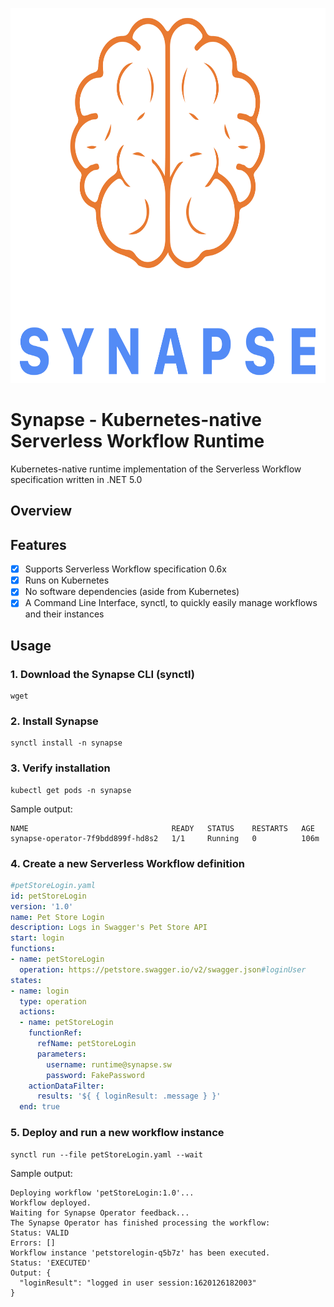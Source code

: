 <p align="center">
<img src="logos/synapse-color.png" height="600px" alt="Synapse Logo"/>
</p>

# Synapse - Kubernetes-native Serverless Workflow Runtime

Kubernetes-native runtime implementation of the Serverless Workflow specification
written in .NET 5.0

## Overview

## Features

- [x] Supports Serverless Workflow specification 0.6x
- [x] Runs on Kubernetes
- [x] No software dependencies (aside from Kubernetes)
- [x] A Command Line Interface, synctl, to quickly easily manage workflows and their instances

## Usage

### 1. Download the Synapse CLI (synctl)

```shell
wget 
```

### 2. Install Synapse

```shell
synctl install -n synapse
```

### 3. Verify installation

```shell
kubectl get pods -n synapse
```
Sample output:

```shell
NAME                                READY   STATUS    RESTARTS   AGE
synapse-operator-7f9bdd899f-hd8s2   1/1     Running   0          106m
```

### 4. Create a new Serverless Workflow definition

```yaml
#petStoreLogin.yaml
id: petStoreLogin
version: '1.0'
name: Pet Store Login
description: Logs in Swagger's Pet Store API
start: login
functions:
- name: petStoreLogin
  operation: https://petstore.swagger.io/v2/swagger.json#loginUser
states:
- name: login
  type: operation
  actions:
  - name: petStoreLogin
    functionRef:
      refName: petStoreLogin
      parameters:
        username: runtime@synapse.sw
        password: FakePassword
    actionDataFilter:
      results: '${ { loginResult: .message } }'
  end: true
```

### 5. Deploy and run a new workflow instance

```shell
synctl run --file petStoreLogin.yaml --wait
```
Sample output:

```shell
Deploying workflow 'petStoreLogin:1.0'...
Workflow deployed.
Waiting for Synapse Operator feedback...
The Synapse Operator has finished processing the workflow:
Status: VALID
Errors: []
Workflow instance 'petstorelogin-q5b7z' has been executed.
Status: 'EXECUTED'
Output: {
  "loginResult": "logged in user session:1620126182003"
}
```
